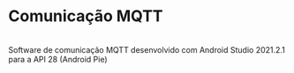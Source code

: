 <h1>Comunicação MQTT</h1>
<br>Software de comunicação MQTT desenvolvido com Android Studio 2021.2.1 para a API 28 (Android Pie)
